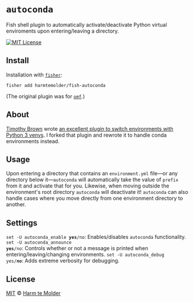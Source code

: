 # `autoconda`

Fish shell plugin to automatically activate/deactivate Python virtual enviroments upon entering/leaving a directory.

[![MIT License](https://img.shields.io/badge/license-MIT-007EC7.svg?style=flat-square)](/LICENSE)

## Install

Installation with [`fisher`](https://github.com/jorgebucaran/fisher):

  ```shell
  fisher add harmtemolder/fish-autoconda
  ```

(The original plugin was for [`omf`](https://github.com/oh-my-fish/oh-my-fish).)

## About

[Timothy Brown](https://github.com/timothybrown) wrote [an excellent plugin to switch environments with Python 3 venvs](https://github.com/timothybrown/fish-autovenv). I forked that plugin and rewrote it to handle conda environments instead.

## Usage

Upon entering a directory that contains an `environment.yml` file—or any directory below it—`autoconda` will automatically take the value of `prefix` from it and activate that  for you. Likewise, when moving outside the environment's root directory `autoconda` will deactivate it! `autoconda` can also handle cases where you move directly from one environment directory to another.

## Settings

<code>set -U autoconda_enable <b>yes</b>/no</code>:
  Enables/disables `autoconda` functionality.
<code>set -U autoconda_announce <b>yes</b>/no</code>:
  Controls whether or not a message is printed when entering/leaving/changing environments.
<code>set -U autoconda_debug yes/<b>no</b></code>:
  Adds extreme verbosity for debugging.

## License
[MIT](http://opensource.org/licenses/MIT) © [Harm te Molder](https://github.com/harmtemolder)
